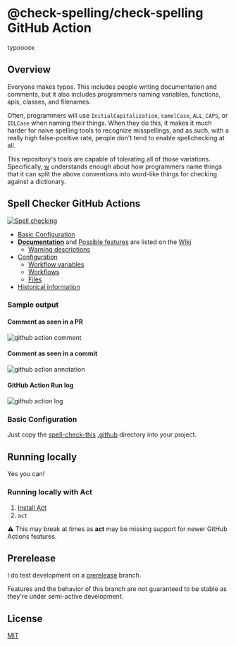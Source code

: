 # @check-spelling/check-spelling GitHub Action

typoooox
## Overview

Everyone makes typos. This includes people writing documentation and comments,
but it also includes programmers naming variables, functions, apis, classes,
and filenames.

Often, programmers will use `InitialCapitalization`, `camelCase`,
`ALL_CAPS`, or `IDLCase` when naming their things. When they do this, it makes
it much harder for naive spelling tools to recognize misspellings, and as such,
with a really high false-positive rate, people don't tend to enable spellchecking
at all.

This repository's tools are capable of tolerating all of those variations.
Specifically, [w](https://github.com/jsoref/spelling/blob/master/w) understands
enough about how programmers name things that it can split the above conventions
into word-like things for checking against a dictionary.

## Spell Checker GitHub Actions

[![Spell checking](https://github.com/check-spelling/check-spelling/workflows/Spell%20checking/badge.svg?branch=main&event=push)](https://github.com/check-spelling/check-spelling/actions?query=workflow:"Spell+checking"+branch:main+event:push)

* [Basic Configuration](#basic-configuration)
* [**Documentation**](https://github.com/check-spelling/check-spelling/wiki/) and [Possible features](https://github.com/check-spelling/check-spelling/wiki/Possible-features)
are listed on the [Wiki](https://github.com/check-spelling/check-spelling/wiki/)
  * [Warning descriptions](https://github.com/check-spelling/check-spelling/wiki/Warnings)
* [Configuration](https://github.com/check-spelling/check-spelling/wiki/Configuration)
  * [Workflow variables](https://github.com/check-spelling/check-spelling/wiki/Configuration#workflow-variables)
  * [Workflows](https://github.com/check-spelling/check-spelling/wiki/Configuration:-Workflows)
  * [Files](https://github.com/check-spelling/check-spelling/wiki/Configuration#Files)
* [Historical information](https://github.com/jsoref/spelling#overview)

### Sample output

#### Comment as seen in a PR

![github action comment](images/check-spelling-comment.png)

#### Comment as seen in a commit

![github action annotation](images/check-spelling-annotation.png)

#### GitHub Action Run log

![github action log](images/check-spelling-log.png)

### Basic Configuration

Just copy the [spell-check-this](https://github.com/check-spelling/spell-check-this)
[.github](https://github.com/check-spelling/spell-check-this/tree/main/.github)
directory into your project.

## Running locally

Yes you can!

### Running locally with Act

1. [Install Act](https://github.com/nektos/act#installation)
1. `act`

:warning: This may break at times as **act** may be missing support for newer GitHub Actions features.

## Prerelease

I do test development on a [prerelease](https://github.com/check-spelling/check-spelling/tree/prerelease) branch.

Features and the behavior of this branch are not guaranteed to be stable
as they're under semi-active development.

## License

[MIT](LICENSE.txt)
